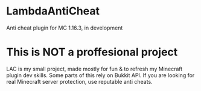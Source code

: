 # LambdaAntiCheat
Anti cheat plugin for MC 1.16.3, in development

# This is NOT a proffesional project
LAC is my small project, made mostly for fun & to refresh my Minecraft plugin dev skills. Some parts of this rely on Bukkit API. If you are looking for real Minecraft server protection, use reputable anti cheats.
